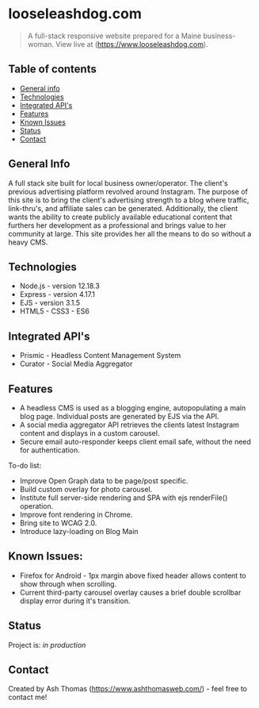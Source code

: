 # looseleashdog.com
> A full-stack responsive website prepared for a Maine business-woman.
> View live at (https://www.looseleashdog.com).

## Table of contents
* [General info](#general-info)
* [Technologies](#technologies)
* [Integrated API's](#integrated-api)
* [Features](#features)
* [Known Issues](#known-issues)
* [Status](#status)
* [Contact](#contact)

## General Info
A full stack site built for local business owner/operator. The client's previous advertising platform revolved around Instagram. The purpose of this site is to bring the client's advertising strength to a blog where traffic, link-thru's, and affiliate sales can be generated.
Additionally, the client wants the ability to create publicly available educational content that furthers her development as a professional and brings value to her community at large. This site provides her all the means to do so without a heavy CMS.

## Technologies
* Node.js - version 12.18.3
* Express - version 4.17.1
* EJS - version 3.1.5
* HTML5 - CSS3 - ES6

## Integrated API's
* Prismic - Headless Content Management System
* Curator - Social Media Aggregator

## Features
* A headless CMS is used as a blogging engine, autopopulating a main blog page. Individual posts are generated by EJS via the API. 
* A social media aggregator API retrieves the clients latest Instagram content and displays in a custom carousel.
* Secure email auto-responder keeps client email safe, without the need for authentication.

To-do list:
* Improve Open Graph data to be page/post specific.
* Build custom overlay for photo carousel. 
* Institute full server-side rendering and SPA with ejs renderFile() operation.
* Improve font rendering in Chrome.
* Bring site to WCAG 2.0.
* Introduce lazy-loading on Blog Main

## Known Issues:
* Firefox for Android - 1px margin above fixed header allows content to show through when scrolling.
* Current third-party carousel overlay causes a brief double scrollbar display error during it's transition.

## Status
Project is: _in production_

## Contact
Created by Ash Thomas (https://www.ashthomasweb.com/) - feel free to contact me!

<!-- END of document -->
